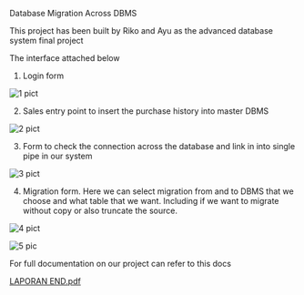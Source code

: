 Database Migration Across DBMS

This project has been built by Riko and Ayu as the advanced database system final project

The interface attached below

1. Login form

![1 pict](https://user-images.githubusercontent.com/43143626/80815784-7b990e80-8bf8-11ea-9ebd-65ea6c05627f.JPG)

2. Sales entry point to insert the purchase history into master DBMS

![2 pict](https://user-images.githubusercontent.com/43143626/80815793-7d62d200-8bf8-11ea-953e-cbf0cea9ef5d.JPG)

3. Form to check the connection across the database and link in into single pipe in our system

![3 pict](https://user-images.githubusercontent.com/43143626/80815795-7e93ff00-8bf8-11ea-8206-88c65ca0d0dc.JPG)

4. Migration form. Here we can select migration from and to DBMS that we choose and what table that we want. Including if we want to migrate without copy or also truncate the source.

![4 pict](https://user-images.githubusercontent.com/43143626/80815796-7f2c9580-8bf8-11ea-982e-a5493db5481d.JPG)

![5 pic](https://user-images.githubusercontent.com/43143626/80816148-2f020300-8bf9-11ea-88d1-297fa523d767.JPG)


For full documentation on our project can refer to this docs

[LAPORAN END.pdf](https://github.com/rikowijayanto/multiperceptron/files/4564887/LAPORAN.END.pdf)

